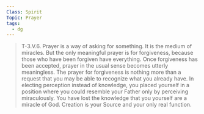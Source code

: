 ```yaml
---
Class: Spirit
Topic: Prayer
tags:
  - dg
---
```



>T-3.V.6. Prayer is a way of asking for something. It is the medium of miracles. But the only meaningful prayer is for forgiveness, because those who have been forgiven have everything. Once forgiveness has been accepted, prayer in the usual sense becomes utterly meaningless. The prayer for forgiveness is nothing more than a request that you may be able to recognize what you already have. In electing perception instead of knowledge, you placed yourself in a position where you could resemble your Father only by perceiving miraculously. You have lost the knowledge that you yourself are a miracle of God. Creation is your Source and your only real function.